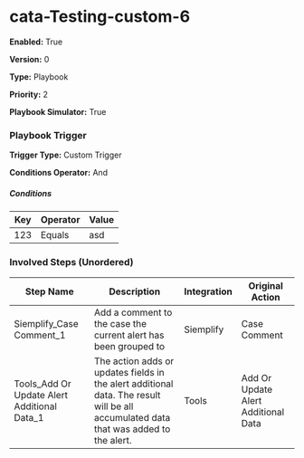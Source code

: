 # cata-Testing-custom-6




**Enabled:** True

**Version:** 0

**Type:** Playbook

**Priority:** 2

**Playbook Simulator:** True


### Playbook Trigger
**Trigger Type:** Custom Trigger

**Conditions Operator:** And

##### Conditions
|Key|Operator|Value|
|---|--------|-----|
|123|Equals|asd|


### Involved Steps (Unordered)
|Step Name|Description|Integration|Original Action|
|---------|-----------|-----------|---------------|
|Siemplify_Case Comment_1|Add a comment to the case the current alert has been grouped to|Siemplify|Case Comment|
|Tools_Add Or Update Alert Additional Data_1|The action adds or updates fields in the alert additional data. The result will be all accumulated data that was added to the alert. |Tools|Add Or Update Alert Additional Data|

